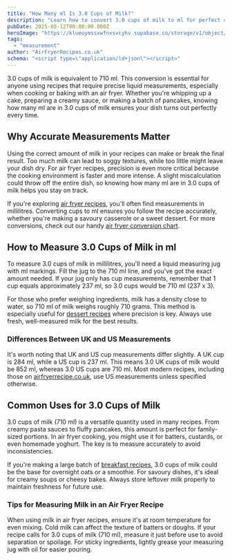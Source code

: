 ```yaml
---
title: "How Many ml Is 3.0 Cups of Milk?"
description: "Learn how to convert 3.0 cups of milk to ml for perfect cooking and baking every time. Get precise measurements in seconds!"
pubDate: 2025-08-12T00:00:00.000Z
heroImage: "https://klueoymssxwfnxsvcyhv.supabase.co/storage/v1/object/public/md/how-many-ml-is-3-cups-of-milk-5c49994e.webp"
tags:
  - "measurement"
author: "AirFryerRecipes.co.uk"
schema: "<script type=\"application/ld+json\"></script>"
---
```


<p>3.0 cups of milk is equivalent to 710 ml. This conversion is essential for anyone using recipes that require precise liquid measurements, especially when cooking or baking with an air fryer. Whether you're whipping up a cake, preparing a creamy sauce, or making a batch of pancakes, knowing how many ml are in 3.0 cups of milk ensures your dish turns out perfectly every time.</p>

<h2>Why Accurate Measurements Matter</h2>  
<p>Using the correct amount of milk in your recipes can make or break the final result. Too much milk can lead to soggy textures, while too little might leave your dish dry. For air fryer recipes, precision is even more critical because the cooking environment is faster and more intense. A slight miscalculation could throw off the entire dish, so knowing how many ml are in 3.0 cups of milk helps you stay on track.</p>  
<p>If you're exploring <a href=https://www.airfryerrecipe.co.uk/recipes>air fryer recipes</a>, you'll often find measurements in millilitres. Converting cups to ml ensures you follow the recipe accurately, whether you're making a savoury casserole or a sweet dessert. For more conversions, check out our handy <a href=https://www.airfryerrecipe.co.uk/air-fryer-conversion-chart>air fryer conversion chart</a>.</p>

<h2>How to Measure 3.0 Cups of Milk in ml</h2>  
<p>To measure 3.0 cups of milk in millilitres, you'll need a liquid measuring jug with ml markings. Fill the jug to the 710 ml line, and you've got the exact amount needed. If your jug only has cup measurements, remember that 1 cup equals approximately 237 ml, so 3.0 cups would be 710 ml (237 x 3).</p>  
<p>For those who prefer weighing ingredients, milk has a density close to water, so 710 ml of milk weighs roughly 710 grams. This method is especially useful for <a href=https://www.airfryerrecipe.co.uk/recipe-category/dessert>dessert recipes</a> where precision is key. Always use fresh, well-measured milk for the best results.</p>

<h3>Differences Between UK and US Measurements</h3>  
<p>It's worth noting that UK and US cup measurements differ slightly. A UK cup is 284 ml, while a US cup is 237 ml. This means 3.0 UK cups of milk would be 852 ml, whereas 3.0 US cups are 710 ml. Most modern recipes, including those on <a href=https://www.airfryerrecipe.co.uk/>airfryerrecipe.co.uk</a>, use US measurements unless specified otherwise.</p>

<h2>Common Uses for 3.0 Cups of Milk</h2>  
<p>3.0 cups of milk (710 ml) is a versatile quantity used in many recipes. From creamy pasta sauces to fluffy pancakes, this amount is perfect for family-sized portions. In air fryer cooking, you might use it for batters, custards, or even homemade yoghurt. The key is to measure accurately to avoid inconsistencies.</p>  
<p>If you're making a large batch of <a href=https://www.airfryerrecipe.co.uk/recipe-category/breakfast>breakfast recipes</a>, 3.0 cups of milk could be the base for overnight oats or a smoothie. For savoury dishes, it's ideal for creamy soups or cheesy bakes. Always store leftover milk properly to maintain freshness for future use.</p>

<h3>Tips for Measuring Milk in an Air Fryer Recipe</h3>  
<p>When using milk in air fryer recipes, ensure it's at room temperature for even mixing. Cold milk can affect the texture of batters or doughs. If your recipe calls for 3.0 cups of milk (710 ml), measure it just before use to avoid separation or spoilage. For sticky ingredients, lightly grease your measuring jug with oil for easier pouring.</p>